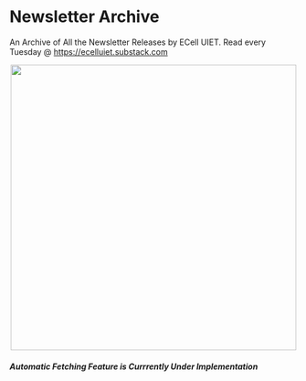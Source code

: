 # Newsletter Archive
An Archive of All the Newsletter Releases by ECell UIET. Read every Tuesday @ https://ecelluiet.substack.com

<p align="center"><img src="https://github.com/ecelluiet/edc-newsletter-archive/assets/156586315/8a0bea12-8c3f-4eea-8ec2-7b5d164c8f7c" height="500" width="500" ></p>

##### Automatic Fetching Feature is Currrently Under Implementation
